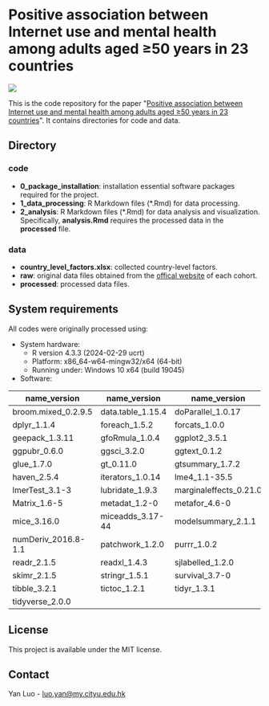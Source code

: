 # Positive association between Internet use and mental health among adults aged ≥50 years in 23 countries

![](image.png)

This is the code repository for the paper "[Positive association between Internet use and mental health among adults aged ≥50 years in 23 countries](https://www.nature.com/articles/s41562-024-02048-7)". It contains directories for code and data.

## Directory
### code
- **0_package_installation**: installation essential software packages required for the project.
- **1_data_processing**: R Markdown files (*.Rmd) for data processing.
- **2_analysis**: R Markdown files (*.Rmd) for data analysis and visualization. Specifically, **analysis.Rmd** requires the processed data in the **processed** file.

### data
- **country_level_factors.xlsx**: collected country-level factors.
- **raw**: original data files obtained from the [offical website](data\raw\README.md) of each cohort.
- **processed**: processed data files.

## System requirements
All codes were originally processed using:

- System hardware:
  - R version 4.3.3 (2024-02-29 ucrt)
  - Platform: x86_64-w64-mingw32/x64 (64-bit)
  - Running under: Windows 10 x64 (build 19045)
&nbsp;
- Software:
  
| name_version | name_version | name_version |
|---------|---------|---------|
| broom.mixed_0.2.9.5    | data.table_1.15.4   | doParallel_1.0.17     |
| dplyr_1.1.4            | foreach_1.5.2       | forcats_1.0.0         |
| geepack_1.3.11         | gfoRmula_1.0.4      | ggplot2_3.5.1         |
| ggpubr_0.6.0           | ggsci_3.2.0         | ggtext_0.1.2          |
| glue_1.7.0             | gt_0.11.0           | gtsummary_1.7.2       |
| haven_2.5.4            | iterators_1.0.14    | lme4_1.1-35.5         |
| lmerTest_3.1-3         | lubridate_1.9.3     | marginaleffects_0.21.0|
| Matrix_1.6-5           | metadat_1.2-0       | metafor_4.6-0         |
| mice_3.16.0            | miceadds_3.17-44    | modelsummary_2.1.1    |
| numDeriv_2016.8-1.1    | patchwork_1.2.0     | purrr_1.0.2           |
| readr_2.1.5            | readxl_1.4.3        | sjlabelled_1.2.0      |
| skimr_2.1.5            | stringr_1.5.1       | survival_3.7-0        |
| tibble_3.2.1           | tictoc_1.2.1        | tidyr_1.3.1           |
| tidyverse_2.0.0        |                     |                       |

## License
This project is available under the MIT license.

## Contact
Yan Luo - luo.yan@my.cityu.edu.hk